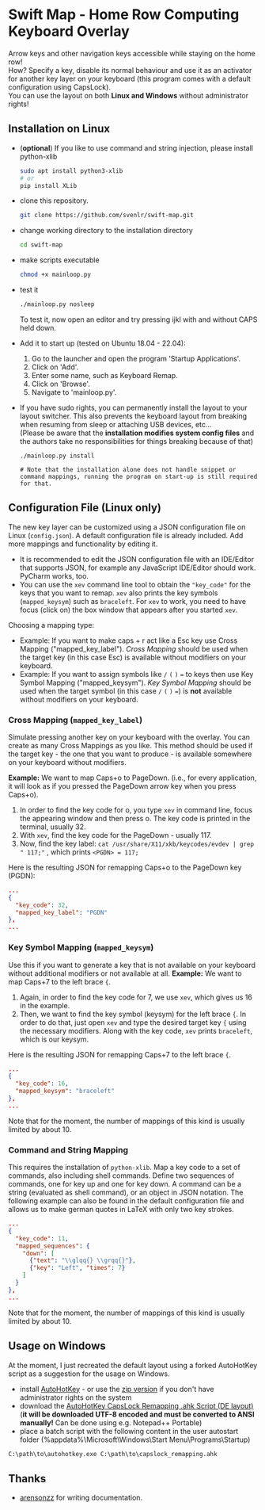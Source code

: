 # Swift Map - Home Row Computing Keyboard Overlay

Arrow keys and other navigation keys accessible while staying on the home row!<br>
How? Specify a key, disable its normal behaviour and use it as an activator for
another key layer on your keyboard (this program comes with a default configuration using CapsLock).<br>
You can use the layout on both **Linux and Windows** without administrator rights!

## Installation on Linux

- (**optional**) If you like to use command and string injection, please install python-xlib<br>
  ```bash
  sudo apt install python3-xlib
  # or
  pip install XLib
  ```

- clone this repository.
  ```bash
  git clone https://github.com/svenlr/swift-map.git
  ```

- change working directory to the installation directory
  ```bash
  cd swift-map
  ```

- make scripts executable
  ```bash
  chmod +x mainloop.py
  ```

- test it
  ```bash
  ./mainloop.py nosleep
  ```
  To test it, now open an editor and try pressing ijkl with and without CAPS held down.

- Add it to start up (tested on Ubuntu 18.04 - 22.04):
  1. Go to the launcher and open the program 'Startup Applications'.
  2. Click on 'Add'.
  3. Enter some name, such as Keyboard Remap.
  4. Click on 'Browse'.
  5. Navigate to 'mainloop.py'.

- If you have sudo rights, you can permanently install the layout to your layout switcher. This also prevents the keyboard layout from breaking when resuming from sleep or attaching USB devices, etc...   
  (Please be aware that the **installation modifies system config files** and the authors take no responsibilities for things breaking because of that)
  ```
  ./mainloop.py install
  
  # Note that the installation alone does not handle snippet or command mappings, running the program on start-up is still required for that.
  ```

## Configuration File (Linux only)

The new key layer can be customized using a JSON configuration file on Linux (`config.json`).
A default configuration file is already included. Add more mappings and functionality by editing it.

- It is recommended to edit the JSON configuration file with an IDE/Editor that supports JSON, for example any JavaScript IDE/Editor should work. PyCharm works, too.
- You can use the `xev` command line tool to obtain the `"key_code"` for the keys that you want to remap.
`xev` also prints the key symbols (`mapped_keysym`) such as `braceleft`. For `xev` to work, you need to have focus (click on) the box window that appears after you started `xev`.

Choosing a mapping type:
- Example: If you want to make caps + r act like a Esc key use Cross Mapping ("mapped_key_label"). 
_Cross Mapping_ should be used when the target key (in this case Esc) is available without modifiers on your keyboard. 
- Example: If you want to assign symbols like `/` `(` `)` `=` to keys then use Key Symbol Mapping ("mapped_keysym").
_Key Symbol Mapping_ should be used when the target symbol (in this case `/` `(` `)` `=`) is **not** available without modifiers on your keyboard. 

### Cross Mapping (`mapped_key_label`)

Simulate pressing another key on your keyboard with the overlay. You can create as many Cross Mappings as you like. This method should be used if the target key - the one that you want to produce - is available somewhere on your keyboard without modifiers.

**Example:** We want to map Caps+o to PageDown.
(i.e., for every application, it will look as if you pressed the PageDown arrow key when you press Caps+o).
1. In order to find the key code for o, you type `xev` in command line, focus the appearing window and then press o. The key code is printed in the terminal, usually 32.
2. With `xev`, find the key code for the PageDown - usually 117.
3. Now, find the key label: `cat /usr/share/X11/xkb/keycodes/evdev | grep " 117;"` , which prints ```<PGDN> = 117;```

Here is the resulting JSON for remapping Caps+o to the PageDown key (PGDN):
```json
...
{
  "key_code": 32,
  "mapped_key_label": "PGDN"
},
...
```

### Key Symbol Mapping (`mapped_keysym`)

Use this if you want to generate a key that is not available on your keyboard without additional modifiers or not available at all.
**Example:** We want to map Caps+7 to the left brace `{`.
1. Again, in order to find the key code for 7, we use `xev`, which gives us 16 in the example.
2. Then, we want to find the key symbol (keysym) for the left brace `{`. In order to do that, just open `xev` and type the desired target key `{` using the necessary modifiers. Along with the key code, `xev` prints `braceleft`, which is our keysym.

Here is the resulting JSON for remapping Caps+7 to the left brace `{`.
```json
...
{
  "key_code": 16,
  "mapped_keysym": "braceleft"
},
...
```

Note that for the moment, the number of mappings of this kind is usually limited by about 10.

### Command and String Mapping

This requires the installation of `python-xlib`.
Map a key code to a set of commands, also including shell commands.
Define two sequences of commands, one for key up and one for key down.
A command can be a string (evaluated as shell command), or an object in JSON notation.
The following example can also be found in the default configuration file and allows us to make german quotes in LaTeX with only two key strokes.

```json
...
{
  "key_code": 11,
  "mapped_sequences": {
    "down": [
      {"text": "\\glqq{} \\grqq{}"},
      {"key": "Left", "times": 7}
    ]
  }
},
...
```

Note that for the moment, the number of mappings of this kind is usually limited by about 10.

## Usage on Windows

At the moment, I just recreated the default layout using a forked AutoHotKey script as a suggestion for the usage on Windows.

- install [AutoHotKey](https://autohotkey.com/download/) - or use the [zip version](https://autohotkey.com/download/ahk.zip) if you don't have administrator rights on the system
- download the [AutoHotKey CapsLock Remapping .ahk Script (DE layout)](https://gist.github.com/svenlr/2e09166ae6b70f0fcf8c897b7e7d4be8) (**it will be downloaded UTF-8 encoded and must be converted to ANSI manually!** Can be done using e.g. Notepad++ Portable)
- place a batch script with the following content in the user autostart folder (%appdata%\Microsoft\Windows\Start Menu\Programs\Startup)

```bat
C:\path\to\autohotkey.exe C:\path\to\capslock_remapping.ahk
```

## Thanks
- [arensonzz](https://github.com/arensonzz) for writing documentation.
